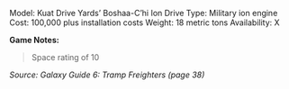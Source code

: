 Model: Kuat Drive Yards’ Boshaa-C’hi Ion Drive
Type: Military ion engine
Cost: 100,000 plus installation costs
Weight: 18 metric tons
Availability: X

**Game Notes:** 
> Space rating of 10

*Source: Galaxy Guide 6: Tramp Freighters (page 38)*